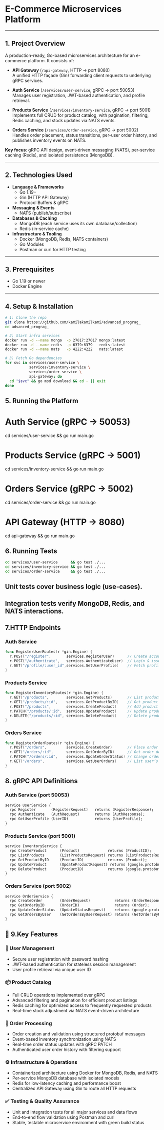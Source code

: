 # E-Commerce Microservices Platform

---

## 1. Project Overview  
A production-ready, Go-based microservices architecture for an e-commerce platform. It consists of:

- **API Gateway** (`/api-gateway`, HTTP → port 8080)  
  A unified HTTP façade (Gin) forwarding client requests to underlying gRPC services.

- **Auth Service** (`/services/user-service`, gRPC → port 50053)  
  Manages user registration, JWT-based authentication, and profile retrieval.

- **Products Service** (`/services/inventory-service`, gRPC → port 5001)  
  Implements full CRUD for product catalog, with pagination, filtering, Redis caching, and stock updates via NATS events.

- **Orders Service** (`/services/order-service`, gRPC → port 5002)  
  Handles order placement, status transitions, per-user order history, and publishes inventory events on NATS.

**Key focus**: gRPC API design, event-driven messaging (NATS), per-service caching (Redis), and isolated persistence (MongoDB).

---

## 2. Technologies Used  
- **Language & Frameworks**  
  - Go 1.19+  
  - Gin (HTTP API Gateway)  
  - Protocol Buffers & gRPC  
- **Messaging & Events**  
  - NATS (publish/subscribe)  
- **Databases & Caching**  
  - MongoDB (each service uses its own database/collection)  
  - Redis (in-service cache)  
- **Infrastructure & Tooling**  
  - Docker (MongoDB, Redis, NATS containers)  
  - Go Modules  
  - Postman or curl for HTTP testing  

---

## 3. Prerequisites  
- Go 1.19 or newer  
- Docker Engine  

---

## 4. Setup & Installation  

```bash
# 1) Clone the repo  
git clone https://github.com/kamilakamilkami/advanced_prograg_  
cd advanced_prograg_

# 2) Start infra services  
docker run -d --name mongo  -p 27017:27017 mongo:latest  
docker run -d --name redis  -p 6379:6379   redis:latest  
docker run -d --name nats   -p 4222:4222   nats:latest  

# 3) Fetch Go dependencies  
for svc in services/user-service \
           services/inventory-service \
           services/order-service \
           api-gateway; do
  cd "$svc" && go mod download && cd - || exit
done
```
## 5. Running the Platform

# Auth Service (gRPC → 50053)
cd services/user-service && go run main.go

# Products Service (gRPC → 5001)
cd services/inventory-service && go run main.go

# Orders Service (gRPC → 5002)
cd services/order-service && go run main.go

# API Gateway (HTTP → 8080)
cd api-gateway && go run main.go

## 6. Running Tests
```bash
cd services/user-service      && go test ./...
cd services/inventory-service && go test ./...
cd services/order-service     && go test ./...
```
## Unit tests cover business logic (use-cases).
## Integration tests verify MongoDB, Redis, and NATS interactions.

## 7.HTTP Endpoints
### Auth Service 
```go
func RegisterUserRoutes(r *gin.Engine) {
  r.POST("/register",       services.RegisterUser)      // Create account
  r.POST("/authenticate",   services.AuthenticateUser)  // Login & issue JWT
  r.GET("/profile/:user_id",services.GetUserProfile)    // Fetch profile
}

```

### Products Service 
```go
func RegisterInventoryRoutes(r *gin.Engine) {
  r.GET("/products",        services.GetProducts)       // List products
  r.GET("/products/:id",    services.GetProductByID)    // Get product by ID
  r.POST("/products",       services.CreateProduct)     // Add product
  r.PATCH("/products/:id",  services.UpdateProduct)     // Update product
  r.DELETE("/products/:id", services.DeleteProduct)     // Delete product
}

```

### Orders Service
```go
func RegisterOrderRoutes(r *gin.Engine) {
  r.POST("/orders",         services.CreateOrder)       // Place order
  r.GET("/orders/:id",      services.GetOrderByID)      // Get order details
  r.PATCH("/orders/:id",    services.UpdateOrderStatus) // Change order status
  r.GET("/orders",          services.GetUserOrders)     // List user’s orders
}
```
## 8. gRPC API Definitions
### Auth Service (port 50053)
```protobuf
service UserService {
  rpc Register       (RegisterRequest)   returns (RegisterResponse);
  rpc Authenticate   (AuthRequest)       returns (AuthResponse);
  rpc GetUserProfile (UserID)            returns (UserProfile);
}

```

### Products Service (port 5001)
```protobuf
service InventoryService {
  rpc CreateProduct      (Product)             returns (ProductID);
  rpc ListProducts       (ListProductsRequest) returns (ListProductsResponse);
  rpc GetProductByID     (ProductID)           returns (Product);
  rpc UpdateProduct      (UpdateProductRequest) returns (google.protobuf.Empty);
  rpc DeleteProduct      (ProductID)           returns (google.protobuf.Empty);
}

```

### Orders Service (port 5002)
```protobuf
service OrderService {
  rpc CreateOrder        (OrderRequest)           returns (OrderResponse);
  rpc GetOrderByID       (OrderID)                returns (Order);
  rpc UpdateOrderStatus  (UpdateStatusRequest)    returns (google.protobuf.Empty);
  rpc GetOrdersByUser    (GetOrdersByUserRequest) returns (GetOrdersByUserResponse);
}
```
## 🔑 9.Key Features

### 👤 User Management
- Secure user registration with password hashing
- JWT-based authentication for stateless session management
- User profile retrieval via unique user ID

### 📦 Product Catalog
- Full CRUD operations implemented over gRPC
- Advanced filtering and pagination for efficient product listings
- Redis caching for optimized access to frequently requested products
- Real-time stock adjustment via NATS event-driven architecture

### 🛒 Order Processing
- Order creation and validation using structured protobuf messages
- Event-based inventory synchronization using NATS
- Real-time order status updates with gRPC PATCH
- Authenticated user order history with filtering support

### ⚙️ Infrastructure & Operations
- Containerized architecture using Docker for MongoDB, Redis, and NATS
- Per-service MongoDB database with isolated models
- Redis for low-latency caching and performance boost
- Centralized API Gateway using Gin to route all HTTP requests

### ✅ Testing & Quality Assurance
- Unit and integration tests for all major services and data flows
- End-to-end flow validation using Postman and curl
- Stable, testable microservice environment with green build status


